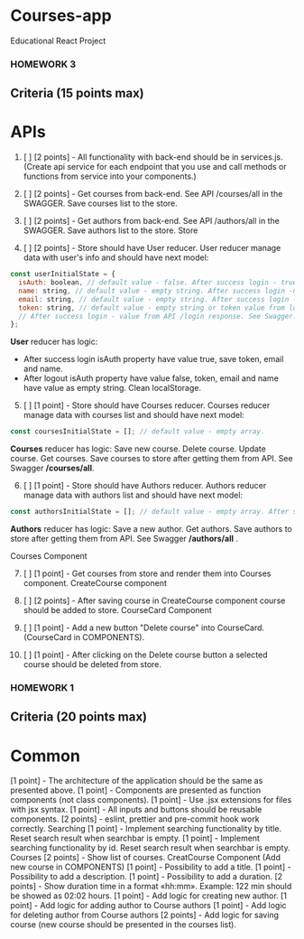 # Courses-app

Educational React Project

### HOMEWORK 3

## Criteria (15 points max)

# APIs

1. [ ] [2 points] - All functionality with back-end should be in services.js. (Create api service for each endpoint that you use and call methods or functions from service into your components.)

2. [ ] [2 points] - Get courses from back-end. See API /courses/all in the SWAGGER. Save courses list to the store.

3. [ ] [2 points] - Get authors from back-end. See API /authors/all in the SWAGGER. Save authors list to the store.
       Store

4. [ ] [2 points] - Store should have User reducer. User reducer manage data with user's info and should have next model:

```javascript
const userInitialState = {
  isAuth: boolean, // default value - false. After success login - true
  name: string, // default value - empty string. After success login -name of user
  email: string, // default value - empty string. After success login -email of user
  token: string, // default value - empty string or token value from localStorage.
  // After success login - value from API /login response. See Swagger.
};
```

**User** reducer has logic:

- After success login isAuth property have value true, save token, email and name.
- After logout isAuth property have value false, token, email and name have value as empty string. Clean localStorage.

5. [ ] [1 point] - Store should have Courses reducer.
       Courses reducer manage data with courses list and should have next model:

```javascript
const coursesInitialState = []; // default value - empty array.
```

**Courses** reducer has logic:
Save new course.
Delete course.
Update course.
Get courses. Save courses to store after getting them from API. See Swagger **/courses/all**.

6. [ ] [1 point] - Store should have Authors reducer.
       Authors reducer manage data with authors list and should have next model:

```javascript
const authorsInitialState = []; // default value - empty array. After success getting authors from API - array of authors.
```

**Authors** reducer has logic:
Save a new author.
Get authors. Save authors to store after getting them from API. See Swagger **/authors/all** .

Courses Component

7. [ ] [1 point] - Get courses from store and render them into Courses component.
       CreateCourse component

8. [ ] [2 points] - After saving course in CreateCourse component course should be added to store.
       CourseCard Component
9. [ ] [1 point] - Add a new button "Delete course" into CourseCard. (CourseCard in COMPONENTS).
10. [ ] [1 point] - After clicking on the Delete course button a selected course should be deleted from store.

### HOMEWORK 1

## Criteria (20 points max)

# Common

[1 point] - The architecture of the application should be the same as presented above.
[1 point] - Components are presented as function components (not class components).
[1 point] - Use .jsx extensions for files with jsx syntax.
[1 point] - All inputs and buttons should be reusable components.
[2 points] - eslint, prettier and pre-commit hook work correctly.
Searching
[1 point] - Implement searching functionality by title. Reset search result when searchbar is empty.
[1 point] - Implement searching functionality by id. Reset search result when searchbar is empty.
Courses
[2 points] - Show list of courses.
CreatCourse Component
(Add new course in COMPONENTS)
[1 point] - Possibility to add a title.
[1 point] - Possibility to add a description.
[1 point] - Possibility to add a duration.
[2 points] - Show duration time in a format «hh:mm».
Example: 122 min should be showed as 02:02 hours.
[1 point] - Add logic for creating new author.
[1 point] - Add logic for adding author to Course authors
[1 point] - Add logic for deleting author from Course authors
[2 points] - Add logic for saving course (new course should be presented in the courses list).
